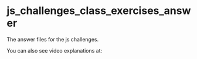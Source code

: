 # js_challenges_class_exercises_answer
The answer files for the js challenges.

You can also see video explanations at:

